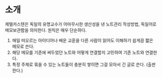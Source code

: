 # 소개
제텔카스텐은 독일의 유명교수가 어마무시한 생산성을 낸 노트관리 작성방법, 독일어로 메모보관함을 의미한다. 원칙은 매우 단순하다. 
1. 매일 떠오르는 아이디어나 배운 교훈을 다른 사람이 읽어도 이해하기 쉽게끔 짧은 메모로 쓴다.
2. 해당 메모를 기존에 써두었던 노트와 어떻게 연결할지 고민하여 기존 노트와 연결한다. 
3. 특정 주제로 묶을 수 있는 노트들이 충분히 쌓이면 그걸 모아서 긴 글로 쓴다. (출판한다.)

